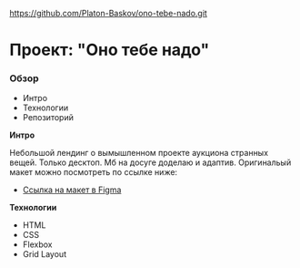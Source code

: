 https://github.com/Platon-Baskov/ono-tebe-nado.git

# Проект: "Оно тебе надо"

### Обзор
* Интро
* Технологии
* Репозиторий

**Интро**

Небольшой лендинг о вымышленном проекте аукциона странных вещей. 
Только десктоп. Мб на досуге доделаю и адаптив. 
Оригинальый макет можно посмотреть по ссылке ниже:
* [Ссылка на макет в Figma](https://www.figma.com/file/J1aCv2gX5liPQ7PXd6WLQf/%232-Оно-тебе-надо-(Copy)?type=design&node-id=0-1&mode=design&t=rctmLCyBPUAsk4Ee-0)

**Технологии**

* HTML
* CSS
* Flexbox
* Grid Layout



